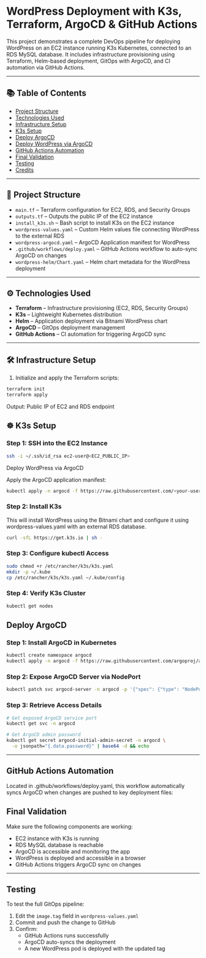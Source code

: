# WordPress Deployment with K3s, Terraform, ArgoCD & GitHub Actions

This project demonstrates a complete DevOps pipeline for deploying WordPress on an EC2 instance running K3s Kubernetes, connected to an RDS MySQL database. It includes infrastructure provisioning using Terraform, Helm-based deployment, GitOps with ArgoCD, and CI automation via GitHub Actions.

---

## 📚 Table of Contents

- [Project Structure](#-project-structure)
- [Technologies Used](#️-technologies-used)
- [Infrastructure Setup](#️-infrastructure-setup)
- [K3s Setup](#-k3s-setup)
- [Deploy ArgoCD](#-deploy-argocd)
- [Deploy WordPress via ArgoCD](#-deploy-wordpress-via-argocd)
- [GitHub Actions Automation](#-github-actions-automation)
- [Final Validation](#-final-validation)
- [Testing](#-test)
- [Credits](#-credits)

---

## 📁 Project Structure

- `main.tf` – Terraform configuration for EC2, RDS, and Security Groups
- `outputs.tf` – Outputs the public IP of the EC2 instance
- `install_k3s.sh` – Bash script to install K3s on the EC2 instance
- `wordpress-values.yaml` – Custom Helm values file connecting WordPress to the external RDS
- `wordpress-argocd.yaml` – ArgoCD Application manifest for WordPress
- `.github/workflows/deploy.yaml` – GitHub Actions workflow to auto-sync ArgoCD on changes
- `wordpress-helm/Chart.yaml` – Helm chart metadata for the WordPress deployment




---

## ⚙️ Technologies Used

- **Terraform** – Infrastructure provisioning (EC2, RDS, Security Groups)
- **K3s** – Lightweight Kubernetes distribution
- **Helm** – Application deployment via Bitnami WordPress chart
- **ArgoCD** – GitOps deployment management
- **GitHub Actions** – CI automation for triggering ArgoCD sync

---

## 🛠️ Infrastructure Setup

1. Initialize and apply the Terraform scripts:

```bash
terraform init
terraform apply
```
Output: Public IP of EC2 and RDS endpoint

## ☸️ K3s Setup

### Step 1: SSH into the EC2 Instance

```bash
ssh -i ~/.ssh/id_rsa ec2-user@<EC2_PUBLIC_IP>
```

Deploy WordPress via ArgoCD

Apply the ArgoCD application manifest:

```bash
kubectl apply -n argocd -f https://raw.githubusercontent.com/<your-username>/wordpress-k8s/main/wordpress-argocd.yaml
```

### Step 2: Install K3s
This will install WordPress using the Bitnami chart and configure it using wordpress-values.yaml with an external RDS database.

```bash
curl -sfL https://get.k3s.io | sh -
```

### Step 3: Configure kubectl Access

```bash
sudo chmod +r /etc/rancher/k3s/k3s.yaml
mkdir -p ~/.kube
cp /etc/rancher/k3s/k3s.yaml ~/.kube/config
```

### Step 4: Verify K3s Cluster

```bash
kubectl get nodes
```

## Deploy ArgoCD

### Step 1: Install ArgoCD in Kubernetes
```bash
kubectl create namespace argocd
kubectl apply -n argocd -f https://raw.githubusercontent.com/argoproj/argo-cd/stable/manifests/install.yaml
```

### Step 2: Expose ArgoCD Server via NodePort

```bash
kubectl patch svc argocd-server -n argocd -p '{"spec": {"type": "NodePort"}}'
```

### Step 3: Retrieve Access Details

```bash
# Get exposed ArgoCD service port
kubectl get svc -n argocd

# Get ArgoCD admin password
kubectl get secret argocd-initial-admin-secret -n argocd \
  -o jsonpath="{.data.password}" | base64 -d && echo
```

---

## GitHub Actions Automation

Located in .github/workflows/deploy.yaml, this workflow automatically syncs ArgoCD when changes are pushed to key deployment files:


## Final Validation

Make sure the following components are working:

- EC2 instance with K3s is running
- RDS MySQL database is reachable
- ArgoCD is accessible and monitoring the app
- WordPress is deployed and accessible in a browser
- GitHub Actions triggers ArgoCD sync on changes

  
---

## Testing

To test the full GitOps pipeline:

1. Edit the `image.tag` field in `wordpress-values.yaml`
2. Commit and push the change to GitHub
3. Confirm:
   - GitHub Actions runs successfully
   - ArgoCD auto-syncs the deployment
   - A new WordPress pod is deployed with the updated tag
